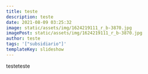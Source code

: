 ```yaml
---
title: teste
description: teste
date: 2021-08-09 03:25:32
image: static/assets/img/1624219111_r_b-3870.jpg
imagePost: static/assets/img/1624219111_r_b-3870.jpg
author: teste
tags: '["subsidiario"]'
templateKey: slideshow
---
```

testeteste